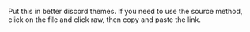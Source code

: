 Put this in better discord themes.
If you need to use the source method, click on the file and click raw, then copy and paste the link.

